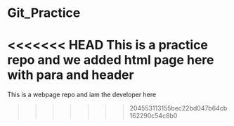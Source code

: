 # Git_Practice
<<<<<<< HEAD
This is a practice repo and we added html page here with para and header
=======
This is a webpage repo and iam the developer here
>>>>>>> 204553113155bec22bd047b64cb162290c54c8b0
